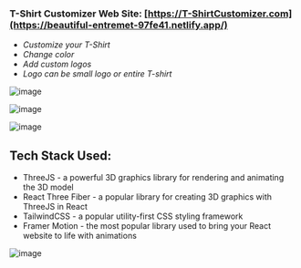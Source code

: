 ### T-Shirt Customizer Web Site: [https://T-ShirtCustomizer.com](https://beautiful-entremet-97fe41.netlify.app/)

- _Customize your T-Shirt_
- _Change color_
- _Add custom logos_
- _Logo can be small logo or entire T-shirt_

![image](https://user-images.githubusercontent.com/77594597/230804148-77f7b302-e955-4c75-9d20-78a85480a998.png)

![image](https://user-images.githubusercontent.com/77594597/230813502-c975e7a4-f37d-4a34-8479-e80eae987de2.png)

![image](https://user-images.githubusercontent.com/77594597/230813900-1ce4a3d0-6704-4c63-b48a-413586e8eea4.png)

## Tech Stack Used:

- ThreeJS - a powerful 3D graphics library for rendering and animating the 3D model
- React Three Fiber - a popular library for creating 3D graphics with ThreeJS in React
- TailwindCSS - a popular utility-first CSS styling framework
- Framer Motion -  the most popular library used to bring your React website to life with animations

![image](https://user-images.githubusercontent.com/77594597/230814916-0c049df7-c689-44d7-b110-a63efc4ff84d.png)



